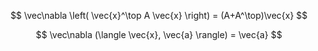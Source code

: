 $$
\vec\nabla \left( \vec{x}^\top A \vec{x} \right) = (A+A^\top)\vec{x}
$$

$$
\vec\nabla (\langle \vec{x}, \vec{a} \rangle) =  \vec{a}
$$